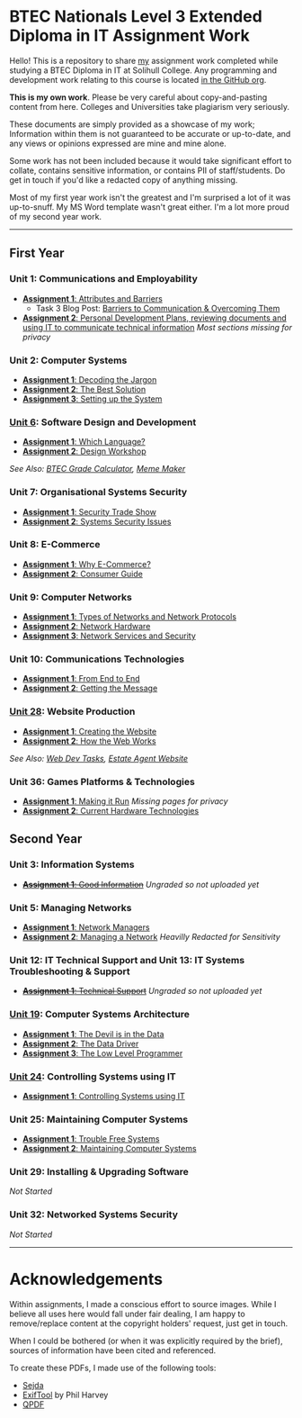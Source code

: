 # BTEC Nationals Level 3 Extended Diploma in IT Assignment Work

Hello! This is a repository to share [my](https://thomasr.me) assignment work completed while studying a BTEC Diploma in IT at Solihull College.
Any programming and development work relating to this course is located [in the GitHub org](https://github.com/tomatsolihull).

**This is my own work**. Please be very careful about copy-and-pasting content from here. Colleges and Universities take plagiarism very seriously.

These documents are simply provided as a showcase of my work; Information within them is not guaranteed to be accurate or up-to-date, and any views or opinions expressed are mine and mine alone.

Some work has not been included because it would take significant effort to collate, contains sensitive information, or contains PII of staff/students. Do get in touch if you'd like a redacted copy of anything missing.

Most of my first year work isn't the greatest and I'm surprised a lot of it was up-to-snuff. My MS Word template wasn't great either. I'm a lot more proud of my second year work.

---

## First Year

### Unit 1: Communications and Employability
- [**Assignment 1**: Attributes and Barriers](pdf/u01a1.pdf)
    - Task 3 Blog Post: [Barriers to Communication & Overcoming Them](https://blog.solcol.thomasr.me/post/u1a1-barriers-to-comm/)
- [**Assignment 2**: Personal Development Plans, reviewing documents and using IT to communicate technical information](pdf/u01a2.pdf) _Most sections missing for privacy_

### Unit 2: Computer Systems
- [**Assignment 1**: Decoding the Jargon](pdf/u02a1.pdf)
- [**Assignment 2**: The Best Solution](pdf/u02a2.pdf)
- [**Assignment 3**: Setting up the System](pdf/u02a3.pdf)

### [Unit 6](https://github.com/tomatsolihull/unit-6): Software Design and Development
- [**Assignment 1**: Which Language?](pdf/u06a1.pdf)
- [**Assignment 2**: Design Workshop](pdf/u06a2.pdf)

_See Also: [BTEC Grade Calculator](https://github.com/tomatsolihull/btec-grade-calculator), [Meme Maker](https://github.com/tomatsolihull/meme-maker)_

### Unit 7: Organisational Systems Security
- [**Assignment 1**: Security Trade Show](pdf/u07a1.pdf)
- [**Assignment 2**: Systems Security Issues](pdf/u07a2.pdf)

### Unit 8: E-Commerce
- [**Assignment 1**: Why E-Commerce?](pdf/u08a1.pdf)
- [**Assignment 2**: Consumer Guide](pdf/u08a2.pdf)

### Unit 9: Computer Networks
- [**Assignment 1**: Types of Networks and Network Protocols](pdf/u09a1.pdf)
- [**Assignment 2**: Network Hardware](pdf/u09a2.pdf)
- [**Assignment 3**: Network Services and Security](pdf/u09a3.pdf)

### Unit 10: Communications Technologies
- [**Assignment 1**: From End to End](pdf/u10a1.pdf)
- [**Assignment 2**: Getting the Message](pdf/u10a2.pdf)

### [Unit 28](https://github.com/tomatsolihull/unit-28): Website Production
- [**Assignment 1**: Creating the Website](pdf/u28a1.pdf)
- [**Assignment 2**: How the Web Works](pdf/u28a2.pdf)

_See Also: [Web Dev Tasks](https://github.com/tomatsolihull/unit-28), [Estate Agent Website](https://github.com/tomatsolihull/surya)_

### Unit 36: Games Platforms & Technologies
- [**Assignment 1**: Making it Run](pdf/u36a1.pdf) _Missing pages for privacy_
- [**Assignment 2**: Current Hardware Technologies](pdf/u36a2.pdf)


## Second Year

### Unit 3: Information Systems
- ~~[**Assignment 1**: Good Information](pdf/u03a1.pdf)~~ _Ungraded so not uploaded yet_

### Unit 5: Managing Networks
- [**Assignment 1**: Network Managers](pdf/u05a1.pdf)
- [**Assignment 2**: Managing a Network](pdf/u05a2.pdf) _Heavilly Redacted for Sensitivity_

### Unit 12: IT Technical Support and Unit 13: IT Systems Troubleshooting & Support
- ~~[**Assignment 1**: Technical Support](pdf/u12and13a1.pdf)~~ _Ungraded so not uploaded yet_

### [Unit 19](https://github.com/tomatsolihull/unit-19): Computer Systems Architecture
- [**Assignment 1**: The Devil is in the Data](pdf/u19a1.pdf)
- [**Assignment 2**: The Data Driver](pdf/u19a2.pdf)
- [**Assignment 3**: The Low Level Programmer](pdf/u19a3.pdf)

### [Unit 24](https://github.com/tomatsolihull/unit-24): Controlling Systems using IT
- [**Assignment 1**: Controlling Systems using IT](pdf/u24a1.pdf)

### Unit 25: Maintaining Computer Systems
- [**Assignment 1**: Trouble Free Systems](pdf/u25a1.pdf)
- [**Assignment 2**: Maintaining Computer Systems](pdf/u25a2.pdf)

### Unit 29: Installing & Upgrading Software
_Not Started_

### Unit 32: Networked Systems Security
_Not Started_

---

# Acknowledgements
Within assignments, I made a conscious effort to source images. While I believe all uses here would fall under fair dealing, I am happy to remove/replace content at the copyright holders' request, just get in touch.

When I could be bothered (or when it was explicitly required by the brief), sources of information have been cited and referenced.

To create these PDFs, I made use of the following tools:
- [Sejda](https://www.sejda.com/) 
- [ExifTool](https://exiftool.org/) by Phil Harvey
- [QPDF](https://qpdf.sourceforge.io/)
